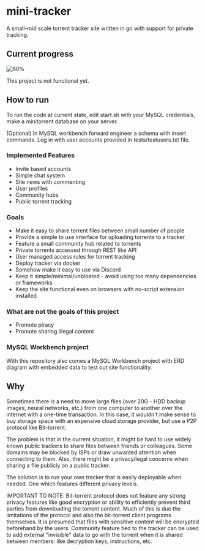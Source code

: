 # mini-tracker
A small-mid scale torrent tracker site written in go with support for private tracking.

## Current progress
![60%](https://progress-bar.dev/60)

This project is not functional yet.

## How to run
To run the code at current state, edit start.sh with your MySQL credentials, make a minitorrent database on your server. 

(Optional) In MySQL workbench forward engineer a schema with insert commands. Log in with user accounts provided in tests/testusers.txt file.



### Implemented Features
- Invite based accounts
- Simple chat system
- Site news with commenting
- User profiles
- Community hubs
- Public torrent tracking

### Goals
- Make it easy to share torrent files between small number of people
- Provide a simple to use interface for uploading torrents to a tracker
- Feature a small community hub related to torrents
- Private torrents accessed through REST like API
- User managed access rules for torrent tracking
- Deploy tracker via docker
- Somehow make it easy to use via Discord
- Keep it simple/minimal/unbloated - avoid using too many dependencies or frameworks
- Keep the site functional even on browsers with no-script extension installed

### What are not the goals of this project
- Promote piracy
- Promote sharing illegal content

### MySQL Workbench project
With this repository also comes a MySQL Workbench project with ERD diagram with embedded data to test out site functionality.

## Why
Sometimes there is a need to move large files (over 20G - HDD backup images, neural networks, etc.) from one computer to another over the internet with a one-time transaction. In this case, it wouldn't make sense to buy storage space with an expensive cloud storage provider, but use a P2P protocol like Bit-torrent. 

The problem is that in the current situation, it might be hard to use widely known public trackers to share files between friends or colleagues. Some domains may be blocked by ISPs or draw unwanted attention when connecting to them. Also, there might be a privacy/legal concerns when sharing a file publicly on a public tracker.

The solution is to run your own tracker that is easily deployable when needed. One which features different privacy levels.

IMPORTANT TO NOTE: Bit-torrent protocol does not feature any strong privacy features like good encryption or ability to efficiently prevent third parties from downloading the torrent content. Much of this is due the limitations of the protocol and also the bit-torrent client programs themselves. It is presumed that files with sensitive content will be encrypted beforehand by the users. Community feature tied to the tracker can be used to add external "invisible" data to go with the torrent when it is shared between members: like decryption keys, instructions, etc.